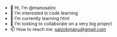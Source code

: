 - 👋 Hi, I’m @manusalzo
- 👀 I’m interested in code learning
- 🌱 I’m currently learning html
- 💞️ I’m looking to collaborate on a very big project
- 📫 How to reach me: salzobmanu@gmail.com

<!---
manusalzo/manusalzo is a ✨ special ✨ repository because its `README.md` (this file) appears on your GitHub profile.
You can click the Preview link to take a look at your changes.
--->
